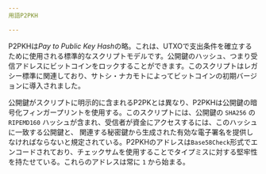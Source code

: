 ```yaml
---
用語P2PKH

---
```

P2PKHは*Pay to Public Key Hash*の略。これは、UTXOで支出条件を確立するために使用される標準的なスクリプトモデルです。公開鍵のハッシュ、つまり受信アドレスにビットコインをロックすることができます。このスクリプトはレガシー標準に関連しており、サトシ・ナカモトによってビットコインの初期バージョンに導入されました。

公開鍵がスクリプトに明示的に含まれるP2PKとは異なり、P2PKHは公開鍵の暗号化フィンガープリントを使用する。このスクリプトには、公開鍵の `SHA256` の `RIPEMD160` ハッシュが含まれ、受信者が資金にアクセスするには、このハッシュに一致する公開鍵と、 関連する秘密鍵から生成された有効な電子署名を提供しなければならないと規定されている。P2PKHのアドレスは`Base58Check`形式でエンコードされており、チェックサムを使用することでタイプミスに対する堅牢性を持たせている。これらのアドレスは常に `1` から始まる。